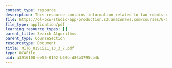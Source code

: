 ```yaml
---
content_type: resource
description: This resource contains information related to two robots on a grid.
file: https://ol-ocw-studio-app-production.s3.amazonaws.com/courses/6-01sc-introduction-to-electrical-engineering-and-computer-science-i-spring-2011/a3916108ee550192b60bd86b3795cb4b_MIT6_01SCS11_13_3_7.pdf
file_type: application/pdf
learning_resource_types: []
parent_title: Search Algorithms
parent_type: CourseSection
resourcetype: Document
title: MIT6_01SCS11_13_3_7.pdf
type: OCWFile
uid: a3916108-ee55-0192-b60b-d86b3795cb4b
---
```

